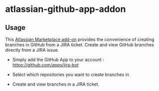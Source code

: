 # atlassian-github-app-addon

## Usage

This [Atlassian Marketplace add-on](https://marketplace.atlassian.com/plugins/com.osowskit.jira.github.app/cloud/overview) provides the convenience of creating branches in GitHub from a JIRA ticket. Create and view GitHub branches directly from a JIRA issue.

* Simply add the GitHub App to your account : https://github.com/apps/jira-bot

* Select which repositories you want to create branches in

* Create and view branches in a JIRA ticket.
